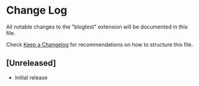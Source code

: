 # Change Log
All notable changes to the "blogtest" extension will be documented in this file.

Check [Keep a Changelog](http://keepachangelog.com/) for recommendations on how to structure this file.

## [Unreleased]
- Initial release